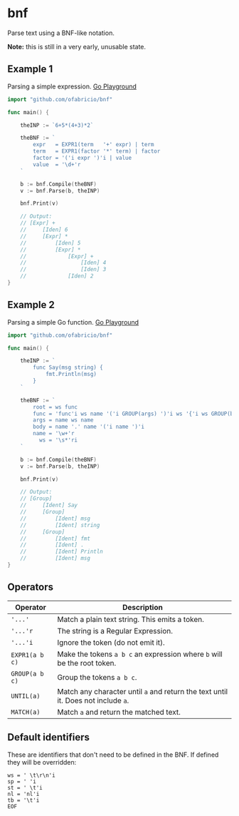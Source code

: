 # bnf

Parse text using a BNF-like notation.

**Note:** this is still in a very early, unusable state.

## Example 1

Parsing a simple expression. [Go Playground](https://go.dev/play/p/w7o5Dtxw34I)

```go
import "github.com/ofabricio/bnf"

func main() {

	theINP := `6+5*(4+3)*2`

	theBNF := `
	    expr   = EXPR1(term   '+' expr) | term
	    term   = EXPR1(factor '*' term) | factor
	    factor = '('i expr ')'i | value
	    value  = '\d+'r
	`

	b := bnf.Compile(theBNF)
	v := bnf.Parse(b, theINP)

	bnf.Print(v)

	// Output:
	// [Expr] +
	//     [Iden] 6
	//     [Expr] *
	//         [Iden] 5
	//         [Expr] *
	//             [Expr] +
	//                 [Iden] 4
	//                 [Iden] 3
	//             [Iden] 2
}
```

## Example 2

Parsing a simple Go function. [Go Playground](https://go.dev/play/p/s9rV81zB8yf)

```go
import "github.com/ofabricio/bnf"

func main() {

	theINP := `
	    func Say(msg string) {
	        fmt.Println(msg)
	    }
	`

	theBNF := `
	    root = ws func
	    func = 'func'i ws name '('i GROUP(args) ')'i ws '{'i ws GROUP(body) ws '}'i
	    args = name ws name
	    body = name '.' name '('i name ')'i
	    name = '\w+'r
	      ws = '\s*'ri
	`

	b := bnf.Compile(theBNF)
	v := bnf.Parse(b, theINP)

	bnf.Print(v)

	// Output:
	// [Group]
	//     [Ident] Say
	//     [Group]
	//         [Ident] msg
	//         [Ident] string
	//     [Group]
	//         [Ident] fmt
	//         [Ident] .
	//         [Ident] Println
	//         [Ident] msg
}
```

## Operators

| Operator | Description |
| --- | --- |
| `'...'` | Match a plain text string. This emits a token. |
| `'...'r` | The string is a Regular Expression. |
| `'...'i` | Ignore the token (do not emit it). |
| `EXPR1(a b c)` | Make the tokens `a b c` an expression where `b` will be the root token. |
| `GROUP(a b c)` | Group the tokens `a b c`. |
| `UNTIL(a)` | Match any character until `a` and return the text until it. Does not include `a`. |
| `MATCH(a)` | Match `a` and return the matched text. |


## Default identifiers

These are identifiers that don't need to be defined in the BNF.
If defined they will be overridden:

```
ws = ' \t\r\n'i
sp = ' 'i
st = ' \t'i
nl = 'nl'i
tb = '\t'i
EOF
```
